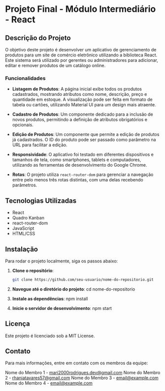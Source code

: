 # Projeto Final - Módulo Intermediário - React

## Descrição do Projeto

O objetivo deste projeto é desenvolver um aplicativo de gerenciamento de produtos para um site de comércio eletrônico utilizando a biblioteca React. Este sistema será utilizado por gerentes ou administradores para adicionar, editar e remover produtos de um catálogo online.

### Funcionalidades

- **Listagem de Produtos**: A página inicial exibe todos os produtos cadastrados, mostrando atributos como nome, descrição, preço e quantidade em estoque. A visualização pode ser feita em formato de tabela ou cartões, utilizando Material UI para um design mais atraente.
  
- **Cadastro de Produtos**: Um componente dedicado para a inclusão de novos produtos, permitindo a definição de atributos obrigatórios e opcionais.

- **Edição de Produtos**: Um componente que permite a edição de produtos já cadastrados. O ID do produto pode ser passado como parâmetro na URL para facilitar a edição.

- **Responsividade**: O aplicativo foi testado em diferentes dispositivos e tamanhos de tela, como smartphones, tablets e computadores, utilizando as ferramentas de desenvolvimento do Google Chrome.

- **Rotas**: O projeto utiliza `react-router-dom` para gerenciar a navegação entre pelo menos três rotas distintas, com uma delas recebendo parâmetros.

## Tecnologias Utilizadas

- React
- Quadro Kanban
- react-router-dom
- JavaScript
- HTML/CSS

## Instalação

Para rodar o projeto localmente, siga os passos abaixo:

1. **Clone o repositório**:
   ```bash
   git clone https://github.com/seu-usuario/nome-do-repositorio.git
   
2. **Navegue até o diretório do projeto**:
   cd nome-do-repositorio
   
3. **Instale as dependências**:
   npm install 

4. **Inicie o servidor de desenvolvimento**:
   npm start


## Licença
Este projeto é licenciado sob a MIT License.

## Contato
Para mais informações, entre em contato com os membros da equipe:

Nome do Membro 1 - mari2000rodrigues.dev@gmail.com
Nome do Membro 2 - rhaniatavares57@gmail.com
Nome do Membro 3 - email@example.com
Nome do Membro 4 - email@example.com
